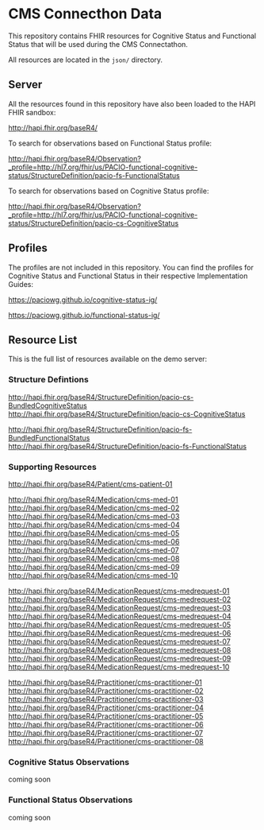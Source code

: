 # CMS Connecthon Data

This repository contains FHIR resources for Cognitive Status and Functional Status that will be used
during the CMS Connectathon.

All resources are located in the `json/` directory.

## Server

All the resources found in this repository have also been loaded to the HAPI FHIR sandbox:

http://hapi.fhir.org/baseR4/

To search for observations based on Functional Status profile:

http://hapi.fhir.org/baseR4/Observation?_profile=http://hl7.org/fhir/us/PACIO-functional-cognitive-status/StructureDefinition/pacio-fs-FunctionalStatus

To search for observations based on Cognitive Status profile:

http://hapi.fhir.org/baseR4/Observation?_profile=http://hl7.org/fhir/us/PACIO-functional-cognitive-status/StructureDefinition/pacio-cs-CognitiveStatus

## Profiles

The profiles are not included in this repository.
You can find the profiles for Cognitive Status and Functional Status in their respective Implementation Guides:

https://paciowg.github.io/cognitive-status-ig/

https://paciowg.github.io/functional-status-ig/

## Resource List

This is the full list of resources available on the demo server:

### Structure Defintions

http://hapi.fhir.org/baseR4/StructureDefinition/pacio-cs-BundledCognitiveStatus
http://hapi.fhir.org/baseR4/StructureDefinition/pacio-cs-CognitiveStatus

http://hapi.fhir.org/baseR4/StructureDefinition/pacio-fs-BundledFunctionalStatus
http://hapi.fhir.org/baseR4/StructureDefinition/pacio-fs-FunctionalStatus

### Supporting Resources

http://hapi.fhir.org/baseR4/Patient/cms-patient-01

http://hapi.fhir.org/baseR4/Medication/cms-med-01
http://hapi.fhir.org/baseR4/Medication/cms-med-02
http://hapi.fhir.org/baseR4/Medication/cms-med-03
http://hapi.fhir.org/baseR4/Medication/cms-med-04
http://hapi.fhir.org/baseR4/Medication/cms-med-05
http://hapi.fhir.org/baseR4/Medication/cms-med-06
http://hapi.fhir.org/baseR4/Medication/cms-med-07
http://hapi.fhir.org/baseR4/Medication/cms-med-08
http://hapi.fhir.org/baseR4/Medication/cms-med-09
http://hapi.fhir.org/baseR4/Medication/cms-med-10

http://hapi.fhir.org/baseR4/MedicationRequest/cms-medrequest-01
http://hapi.fhir.org/baseR4/MedicationRequest/cms-medrequest-02
http://hapi.fhir.org/baseR4/MedicationRequest/cms-medrequest-03
http://hapi.fhir.org/baseR4/MedicationRequest/cms-medrequest-04
http://hapi.fhir.org/baseR4/MedicationRequest/cms-medrequest-05
http://hapi.fhir.org/baseR4/MedicationRequest/cms-medrequest-06
http://hapi.fhir.org/baseR4/MedicationRequest/cms-medrequest-07
http://hapi.fhir.org/baseR4/MedicationRequest/cms-medrequest-08
http://hapi.fhir.org/baseR4/MedicationRequest/cms-medrequest-09
http://hapi.fhir.org/baseR4/MedicationRequest/cms-medrequest-10

http://hapi.fhir.org/baseR4/Practitioner/cms-practitioner-01
http://hapi.fhir.org/baseR4/Practitioner/cms-practitioner-02
http://hapi.fhir.org/baseR4/Practitioner/cms-practitioner-03
http://hapi.fhir.org/baseR4/Practitioner/cms-practitioner-04
http://hapi.fhir.org/baseR4/Practitioner/cms-practitioner-05
http://hapi.fhir.org/baseR4/Practitioner/cms-practitioner-06
http://hapi.fhir.org/baseR4/Practitioner/cms-practitioner-07
http://hapi.fhir.org/baseR4/Practitioner/cms-practitioner-08

### Cognitive Status Observations

coming soon

### Functional Status Observations

coming soon
